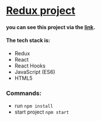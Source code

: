 # [Redux  project](https://zesty-brigadeiros-cc2b11.netlify.app/)
#### you can see this project via the [link](https://zesty-brigadeiros-cc2b11.netlify.app/).

#### The tech stack is:

- Redux
- React
- React Hooks
- JavaScript (ES6)
- HTML5



### Commands:
- run  `npm install`
- start project `npm start`

